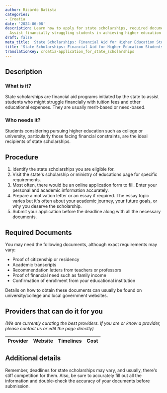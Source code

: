 ```yaml
---
author: Ricardo Batista
categories:
- Croatia
date: '2024-06-08'
description: Learn how to apply for state scholarships, required documents, and eligibility.
  Assist financially struggling students in achieving higher education goals.
draft: false
meta_title: 'State Scholarships: Financial Aid for Higher Education Students'
title: 'State Scholarships: Financial Aid for Higher Education Students'
translationKey: croatia-application_for_state_scholarships
---
```


## Description

### What is it?
State scholarships are financial aid programs initiated by the state to assist students who might struggle financially with tuition fees and other educational expenses. They are usually merit-based or need-based.

### Who needs it?
Students considering pursuing higher education such as college or university, particularly those facing financial constraints, are the ideal recipients of state scholarships.

## Procedure

1. Identify the state scholarships you are eligible for.
2. Visit the state's scholarship or ministry of educations page for specific requirements.
3. Most often, there would be an online application form to fill. Enter your personal and academic information accurately.
4. Prepare a motivation letter or an essay if required. The essay topic varies but it's often about your academic journey, your future goals, or why you deserve the scholarship.
5. Submit your application before the deadline along with all the necessary documents.

## Required Documents

You may need the following documents, although exact requirements may vary:

- Proof of citizenship or residency
- Academic transcripts 
- Recommendation letters from teachers or professors
- Proof of financial need such as family income 
- Confirmation of enrollment from your educational institution

Details on how to obtain these documents can usually be found on university/college and local government websites.

## Providers that can do it for you

_(We are currently curating the best providers. If you are or know a provider, please contact us or edit the page directly)_

| Provider        |     Website     |     Timelines    |       Cost      |
| --------------- | --------------- |  :-------------: | :-------------: |

## Additional details

Remember, deadlines for state scholarships may vary, and usually, there's stiff competition for them. Also, be sure to accurately fill out all the information and double-check the accuracy of your documents before submission.